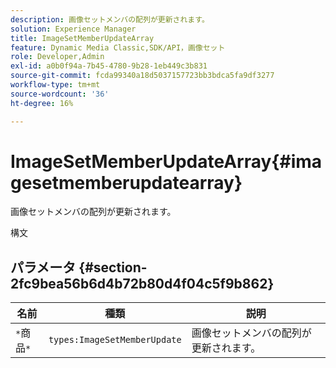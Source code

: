 ```yaml
---
description: 画像セットメンバの配列が更新されます。
solution: Experience Manager
title: ImageSetMemberUpdateArray
feature: Dynamic Media Classic,SDK/API，画像セット
role: Developer,Admin
exl-id: a0b0f94a-7b45-4780-9b28-1eb449c3b831
source-git-commit: fcda99340a18d5037157723bb3bdca5fa9df3277
workflow-type: tm+mt
source-wordcount: '36'
ht-degree: 16%

---
```


# ImageSetMemberUpdateArray{#imagesetmemberupdatearray}

画像セットメンバの配列が更新されます。

構文

## パラメータ {#section-2fc9bea56b6d4b72b80d4f04c5f9b862}

| 名前 | 種類 | 説明 |
|---|---|---|
| `*`商品`*` | `types:ImageSetMemberUpdate` | 画像セットメンバの配列が更新されます。 |
